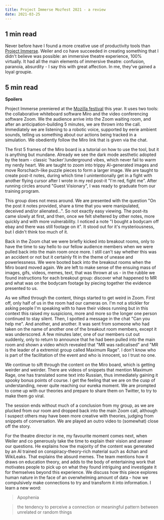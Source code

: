 ```yaml
---
title: Project Immerse Mozfest 2021 - a review
date: 2021-03-25
---
```


## 1 min read

Never before have I found a more creative use of productivity tools than [Project Immerse](https://lanceweiler.com/project-immerse/). Weiler and co have succeeded in creating something that I didn't believe was possible: an immersive theatre experience, 100% virtually. It had all the main elements of immersive theatre: confusion, paranoia, absurdity - I say this with great affection. In me, they've gained a loyal groupie.

## 5 min read
**Spoilers**

Project Immerse premiered at the [Mozilla festival](https://www.mozillafestival.org/en/) this year. It uses two tools: the collaborative whiteboard software Miro and the video conferencing software Zoom. We the audience arrive into the Zoom waiting room, and after an anticipation-building 5 minutes, we are thrown into the call. Immediately we are listening to a robotic voice, supported by eerie ambient sounds, telling us something about our actions being tracked in a simulation. We obediently follow the Miro link that is given via the chat.

The first 5 frames of the Miro board is a tutorial on how to use the tool, but it is anything but mundane. Already we see the dark mode aesthetic adopted by the team - classic 'hacker'/underground vibes, which never fail to warm my nerdy heart. We are taught to zoom into trippy AI-generated images and move Rorschach-like puzzle pieces to form a larger image. We are taught to create post-it notes, during which time I unintentionally get in a fight with another flying cursor after I wrote in my red post-it "I'm red, fight me". After running circles around "Guest Visionary", I was ready to graduate from our training program.

This group does not mess around. We are presented with the question "On the post it notes provided, share a time that you were manipulated, deceived and/or alienated...". So not exactly easy viewing. The post-its came slowly at first, and then, once we felt sheltered by other notes, more quickly and with more vulnerability. I noticed a note "I bought a bodycam off ebay and there was still footage on it". It stood out for it's mysteriousness, but I didn't think too much of it.

Back in the Zoom chat we were briefly kicked into breakout rooms, only to have the time to say hello to our fellow audience members when we were pulled back into the main room once more. I still can't say whether this was an accident or not but it certainly fit in the theme of unease and powerlessness. We were booted back into the breakout rooms when the Miro board moved again. We are left to make sense of the ensuing mass of images, gifs, videos, memes, text, that was thrown at us - in the rubble we found instructions for each breakout group: discover what happened to MR and what was on the bodycam footage by piecing together the evidence presented to us.

As we sifted through the content, things started to get weird in Zoom. First off, only half of us in the room had our cameras on. I'm not a stickler for asking people I'm speaking with to have their videos running but in this context this raised my suspicions, more and more so the longer one person continued to stay silent. Then, I spotted a message in the chat "Can you help me". And another, and another. It was sent from someone who had taken on the name of another one of the breakout room members, except it was underscored. A few minutes later, one of our members cut out suddenly, only to return to announce that he had been pulled into the main room and shown a video which revealed that "MR was radicalised" and "MR is the leader of a extremist group called Maximum Rage". I don't know who is part of the facilitation of the event and who is innocent, so I trust no one.

We continue to sift through the content on the Miro board, which is getting weirder and weirder. There are videos of snippets that mention Maximum Rage, one has translated some text into Russian, thus immediately gaining it spooky bonus points of course. I get the feeling that we are on the cusp of understanding, never quite reaching our eureka moment. We are prompted to come up with our theories and prepare to share them on Twitter, to try to make them go viral.

The session ends without much of a conclusion from my group, as we are plucked from our room and dropped back into the main Zoom call, although I suspect others may have been more creative with theories, judging from snippets of conversation. We are played an outro video to (somewhat) close off the story.

For the theatre director in me, my favourite moment comes next, when Weiler and co generously take the time to explain their vision and answer our questions. He explains how the majority of the content was generated by an AI trained on conspiracy-theory-rich material such as 4chan and WikiLeaks. That explains the absurd memes. The team mentions how it draws on education theory, and adds to the body of entertaining work that motivates people to pick up on what they found intriguing and investigate it for themselves beyond this experience. We discuss how this piece explores human nature in the face of an overwhelming amount of data - how we compulsively make connections to try and transform it into information. I learn a new word:

> Apophenia

> the tendency to perceive a connection or meaningful pattern between unrelated or random things
